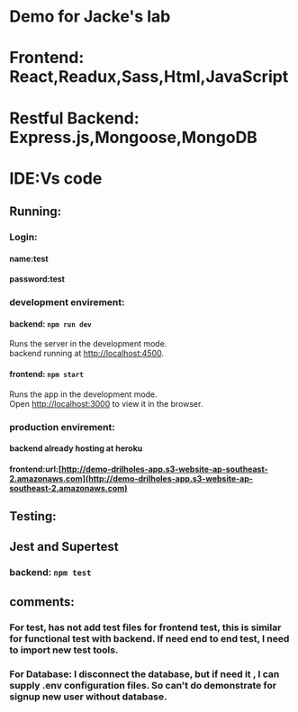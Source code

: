 #  Demo for Jacke's lab
#  Frontend: React,Readux,Sass,Html,JavaScript
#  Restful Backend: Express.js,Mongoose,MongoDB
#  IDE:Vs code

## Running:
### Login:
#### name:test
#### password:test
### development envirement:
#### backend: `npm run dev `
Runs the server in the development mode.<br>
backend running at [http://localhost:4500](http://localhost:4500).
#### frontend: `npm start`
Runs the app in the development mode.<br>
Open [http://localhost:3000](http://localhost:3000) to view it in the browser.
### production envirement:
#### backend already hosting at heroku
#### frontend:url:[http://demo-drilholes-app.s3-website-ap-southeast-2.amazonaws.com](http://demo-drilholes-app.s3-website-ap-southeast-2.amazonaws.com)
## Testing:
## Jest and Supertest
### backend: `npm test`
## comments:
### For test, has not add test files for frontend test, this is similar for functional test with backend. If need end to end test, I need to import new test tools.
### For Database: I disconnect the database, but if need it , I can supply .env configuration files. So can't do demonstrate for signup new user without database.

